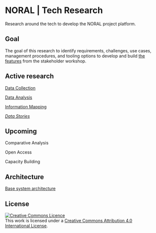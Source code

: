 # NORAL | Tech Research

Research around the tech to develop the NORAL project platform.


## Goal
The goal of this research to identify requirements, challenges, use cases, management procedures, and tooling options to develop and build [the features](https://app.mural.co/t/projectnoral3525/m/projectnoral3525/1624851833872/0db78ee8fd65733d01eff2f0ac63d22d5085662b) from the stakeholder workshop.


## Active research
[Data Collection](https://github.com/The-Data-for-Children-Collaborative/noral-tech-research/tree/main/data-collection)

[Data Analysis](https://github.com/The-Data-for-Children-Collaborative/noral-tech-research/tree/main/data-analysis)

[Information Mapping](https://github.com/The-Data-for-Children-Collaborative/noral-tech-research/tree/main/information-mapping)

*[Data Stories](https://github.com/The-Data-for-Children-Collaborative/noral-tech-research/tree/main/data-stories)*

## Upcoming

Comparative Analysis

Open Access

Capacity Building

## Architecture
[Base system architecture](./system-architecture)

## License

<a rel="license" href="http://creativecommons.org/licenses/by/4.0/"><img alt="Creative Commons Licence" style="border-width:0" src="https://i.creativecommons.org/l/by/4.0/88x31.png" /></a><br />This work is licensed under a <a rel="license" href="http://creativecommons.org/licenses/by/4.0/">Creative Commons Attribution 4.0 International License</a>.
